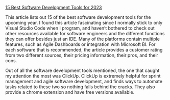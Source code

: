 [15 Best Software Development Tools for 2023](https://clickup.com/blog/software-development-tools/) 

This article lists out 15 of the best software development tools for the upcoming year. I found this article fascinating since I normally stick to only Visual Studio Code when I program, and haven’t bothered to check out other resources available for software engineers and the different functions they can offer besides just an IDE. Many of the platforms contain multiple features, such as Agile Dashboards or integration with Microsoft BI. For each software that is recommended, the article provides a customer rating from two different sources, their pricing information, their pros, and their cons. 

Out of all the software development tools mentioned, the one that caught my attention the most was ClickUp. ClickUp is extremely helpful for sprint management and agile software development, and finds ways to automate tasks related to these two so nothing falls behind the cracks. They also provide a chrome extension and have free versions available. 

